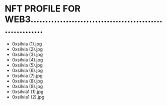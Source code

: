 # NFT PROFILE FOR WEB3..........................................................
- 0xsilvia (1).jpg
- 0xsilvia (2).jpg
- 0xsilvia (3).jpg
- 0xsilvia (4).jpg
- 0xsilvia (5).jpg
- 0xsilvia (6).jpg
- 0xsilvia (7).jpg
- 0xsilvia (8).jpg
- 0xsilvia (9).jpg
- 0xsilvia1 (1).jpg
- 0xsilvia1 (2).jpg
